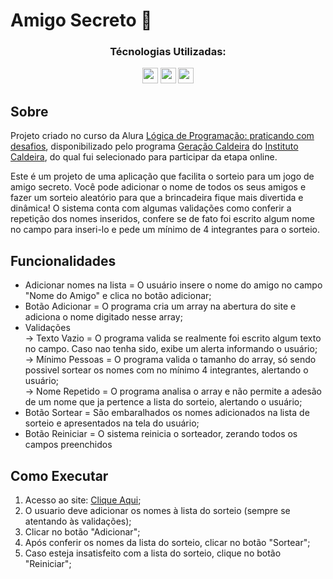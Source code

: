 # Amigo Secreto 👥

<div align="center">
  <h3>Técnologias Utilizadas:</h3>
  <img src="https://cdn.jsdelivr.net/gh/devicons/devicon@latest/icons/javascript/javascript-original.svg" width="25" height="25" />
  <img src="https://cdn.jsdelivr.net/gh/devicons/devicon@latest/icons/html5/html5-original.svg" width="25" height="25"" />
  <img src="https://cdn.jsdelivr.net/gh/devicons/devicon@latest/icons/css3/css3-original.svg" width="25" height="25" />
</div>

## Sobre
Projeto criado no curso da Alura [Lógica de Programação: praticando com desafios](https://cursos.alura.com.br/course/logica-programacao-praticando-desafios), disponibilizado pelo programa [Geração Caldeira](https://www.geracaocaldeira.org/) do [Instituto Caldeira](https://institutocaldeira.org.br/), do qual fui selecionado para participar da etapa online.<br>

Este é um projeto de uma aplicação que facilita o sorteio para um jogo de amigo secreto. Você pode adicionar o nome de todos os seus amigos e fazer um sorteio aleatório para que a brincadeira fique mais divertida e dinâmica! O sistema conta com algumas validações como conferir a repetição dos nomes inseridos, confere se de fato foi escrito algum nome no campo para inseri-lo e pede um mínimo de 4 integrantes para o sorteio.

## Funcionalidades
- Adicionar nomes na lista = O usuário insere o nome do amigo no campo "Nome do Amigo" e clica no botão adicionar;
- Botão Adicionar = O programa cria um array na abertura do site e adiciona o nome digitado nesse array;
- Validações<br>
  → Texto Vazio = O programa valida se realmente foi escrito algum texto no campo. Caso nao tenha sido, exibe um alerta informando o usuário;<br>
  → Mínimo Pessoas = O programa valida o tamanho do array, só sendo possivel sortear os nomes com no mínimo 4 integrantes, alertando o usuário;<br>
  → Nome Repetido = O programa analisa o array e não permite a adesão de um nome que ja pertence a lista do sorteio, alertando o usuário;<br>
- Botão Sortear = São embaralhados os nomes adicionados na lista de sorteio e apresentados na tela do usuário;
- Botão Reiniciar = O sistema reinicia o sorteador, zerando todos os campos preenchidos

## Como Executar
1. Acesso ao site: [Clique Aqui](https://rafaelmainieri.github.io/carrinho-compras/);
2. O usuario deve adicionar os nomes à lista do sorteio (sempre se atentando às validações);
3. Clicar no botão "Adicionar";
4. Após conferir os nomes da lista do sorteio, clicar no botão "Sortear";
5. Caso esteja insatisfeito com a lista do sorteio, clique no botão "Reiniciar";
